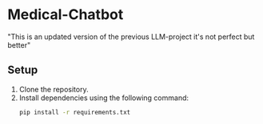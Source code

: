 # Medical-Chatbot
"This is an updated version of the previous LLM-project it's not perfect but better"

## Setup

1. Clone the repository.
2. Install dependencies using the following command:
   ```sh
   pip install -r requirements.txt
